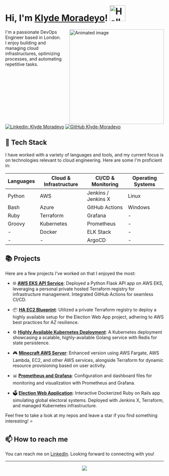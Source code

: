 # Hi, I'm [Klyde Moradeyo](https://klyde-moradeyo.com/)! <img src="https://media.giphy.com/media/mGcNjsfWAjY5AEZNw6/giphy.gif" width="50" alt="Hello!">

<img align='right' src="https://media0.giphy.com/media/v1.Y2lkPTc5MGI3NjExMGJjZjJlYWUzNmEwM2EyNzhlMDc0MTc3YzUzNDVlZTRjZGRmOTZjMCZlcD12MV9pbnRlcm5hbF9naWZzX2dpZklkJmN0PWc/2IudUHdI075HL02Pkk/giphy.gif" width="300" style="padding-left: 20px" alt="Animated image">

I'm a passionate DevOps Engineer based in London. I enjoy building and managing cloud infrastructures, optimizing processes, and automating repetitive tasks.

[![Linkedin: Klyde Moradeyo](https://img.shields.io/badge/-Klyde%20Moradeyo-blue?style=flat-square&logo=Linkedin&logoColor=white&link=https://www.linkedin.com/in/klyde-moradeyo/)](https://www.linkedin.com/in/klyde-moradeyo-349847197/)
[![GitHub Klyde-Moradeyo](https://img.shields.io/github/followers/Klyde-Moradeyo?label=follow&style=social)](https://github.com/Klyde-Moradeyo)

## 🧰 Tech Stack

I have worked with a variety of languages and tools, and my current focus is on technologies relevant to cloud engineering. Here are some I'm proficient in:

| Languages    | Cloud & Infrastructure | CI/CD & Monitoring  | Operating Systems |
|--------------|------------------------|---------------------|-------------------|
| Python       | AWS                    | Jenkins / Jenkins X | Linux             |
| Bash         | Azure                  | GitHub Actions      | Windows           |
| Ruby         | Terraform              | Grafana             | -                 |
| Groovy       | Kubernetes             | Prometheus          | -                 |
| -            | Docker                 | ELK Stack           | -                 |
| -            | -                      | ArgoCD              | -                 |

## 📚 Projects

Here are a few projects I've worked on that I enjoyed the most:

- 🌐 [**AWS EKS API Service**](https://github.com/Klyde-Moradeyo/aws-eks-flask-api-app.git): Deployed a Python Flask API app on AWS EKS, leveraging a personal private hosted Terraform registry for infrastructure management. Integrated GitHub Actions for seamless CI/CD.

- 📦 [**HA EC2 Blueprint**](https://github.com/Klyde-Moradeyo/ha-ec2-tf-blueprint.git): Utilized a private Terraform registry to deploy a highly available setup for the Election Web App project, adhering to AWS best practices for AZ resilience.

- ⚙️ [**Highly Available Kubernetes Deployment**](https://github.com/Klyde-Moradeyo/k8-go-redis-service): A Kubernetes deployment showcasing a scalable, highly-available Golang service with Redis for state persistence. 

- 🎮 [**Minecraft AWS Server**](https://github.com/Klyde-Moradeyo/minecraft-AWS-server): Enhanced version using AWS Fargate, AWS Lambda, EC2, and other AWS services, alongside Terraform for dynamic resource provisioning based on user activity.

- 📊 [**Prometheus and Grafana**](https://github.com/Klyde-Moradeyo/grafana-prometheus-public): Configuration and dashboard files for monitoring and visualization with Prometheus and Grafana.

- 🗳 [**Election Web Application**](https://github.com/Klyde-Moradeyo/election-web-app): Interactive Dockerized Ruby on Rails app simulating global electoral systems. Deployed with Jenkins X, Terraform, and managed Kubernetes infrastructure.

Feel free to take a look at my repos and leave a star if you find something interesting! :star:

## 📫 How to reach me

You can reach me on [LinkedIn](https://www.linkedin.com/in/klyde-moradeyo/). Looking forward to connecting with you!

---

<!-- <a href="">
  <img align="center" src="https://github-readme-stats.vercel.app/api/top-langs/?username=Klyde-Moradeyo">
</a> -->
<p align="center">
  <img src="https://github-readme-streak-stats.herokuapp.com/?user=Klyde-Moradeyo">
</p>
<!-- <a href="">
  <img align="center" src=https://github-readme-stats.vercel.app/api?username=Klyde-Moradeyo&count_private=true>
</a>
 -->
